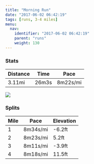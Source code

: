```yaml
---
title: "Morning Run"
date: "2017-06-02 06:42:19"
tags: [runs, 3-4 miles]
menu:
  nav:
    identifier: "2017-06-02 06:42:19"
    parent: "runs"
    weight: 130
---
```


### Stats

| Distance | Time | Pace |
|----------|------|------|
|3.11mi|26m3s|8m22s/mi|

<img src='https://maps.googleapis.com/maps/api/staticmap?maptype=roadmap&path=enc:yujeIvivLxAtGQrFdCdBHvEpAkACcGbBeClDQpBbEaKbEBuFpBkC`DClBjDcKpEl@cInH@TlCsJnDEeElAgC~Dy@`CfEgKbEFoFlCuCnCF|AxD_KlEb@eIxD_BbDvDiKlFBuFdCqCdCIxBlDaK~Et@sIbEaAdCfEwHlD&key=AIzaSyAfqMeaZ1CCJFGP5cWud__oZnT_Pybg-1M&size=800x800&markers=color:yellow|label:S|53.47181,-2.2494&markers=color:green|label:F|53.46992999999999,-2.2529499999999993'>

### Splits

| Mile | Pace | Elevation |
|------|------|-----------|
|1|8m34s/mi|-6.2ft|
|2|8m23s/mi|5.2ft|
|3|8m11s/mi|-3.9ft|
|4|8m18s/mi|11.5ft|
